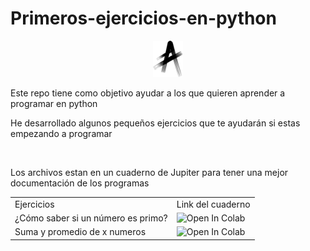 # Primeros-ejercicios-en-python
<p align=center>
<img src="https://github.com/AlexisBautistaB/Primeros-ejercicios-en-python/blob/main/Imagenes/Mi%20icono.png">

Este repo tiene como objetivo ayudar a los que quieren aprender a programar en python

He desarrollado algunos pequeños ejercicios que te ayudarán si estas empezando a programar

<br>

Los archivos estan en un cuaderno de Jupiter para tener una mejor documentación de los programas
<br>
<table>
  <tr>
    <td>Ejercicios</td>
    <td>Link del cuaderno</td>
  </tr>
  <tr>
    <td>¿Cómo saber si un número es primo?</td>
    <td><img src="https://camo.githubusercontent.com/52feade06f2fecbf006889a904d221e6a730c194/68747470733a2f2f636f6c61622e72657365617263682e676f6f676c652e636f6d2f6173736574732f636f6c61622d62616467652e737667" alt="Open In Colab" data-canonical-src="https://colab.research.google.com/github/AlexisBautistaB/Primeros-ejercicios-en-python/blob/main/Cuadernos/%C2%BFComo_saber_si_un_n%C3%BAmero_es_primo%3F.ipynb"></td>
  </tr>
 <tr>
    <td>Suma y promedio de x numeros</td>
    <td><img src="https://camo.githubusercontent.com/52feade06f2fecbf006889a904d221e6a730c194/68747470733a2f2f636f6c61622e72657365617263682e676f6f676c652e636f6d2f6173736574732f636f6c61622d62616467652e737667" alt="Open In Colab" data-canonical-src="https://colab.research.google.com/github/AlexisBautistaB/Primeros-ejercicios-en-python/blob/main/Cuadernos/Suma_y_promedio_de_numeros.ipynb67"></td>
  </tr>
</table>

